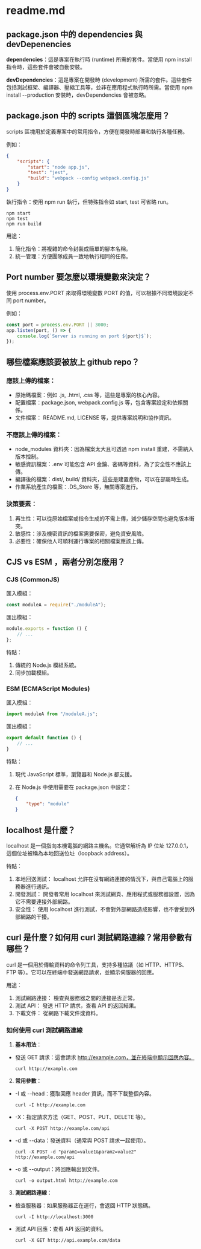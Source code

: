 # readme.md

## package.json 中的 dependencies 與 devDepenencies

**dependencies**：這是專案在執行時 (runtime) 所需的套件。當使用 npm install 指令時，這些套件會被自動安裝。

**devDependencies**：這是專案在開發時 (development) 所需的套件。這些套件包括測試框架、編譯器、壓縮工具等，並非在應用程式執行時所需。當使用 npm install --production 安裝時，devDependencies 會被忽略。

## package.json 中的 scripts 這個區塊怎麼用？

scripts 區塊用於定義專案中的常用指令，方便在開發時部署和執行各種任務。

例如：

```json
{
    "scripts": {
        "start": "node app.js",
        "test": "jest",
        "build": "webpack --config webpack.config.js"
    }
}
```

執行指令：使用 npm run 執行，但特殊指令如 start, test 可省略 run。

```
npm start
npm test
npm run build
```

用途：

1. 簡化指令：將複雜的命令封裝成簡單的腳本名稱。
2. 統一管理：方便團隊成員一致地執行相同的任務。

## Port number 要怎麼以環境變數來決定？

使用 process.env.PORT 來取得環境變數 PORT 的值，可以根據不同環境設定不同 port number。

例如：

```javascript
const port = process.env.PORT || 3000;
app.listen(port, () => {
    console.log(`Server is running on port ${port}$`);
});
```

## 哪些檔案應該要被放上 github repo？

### 應該上傳的檔案：

-   原始碼檔案：例如 .js, .html, .css 等，這些是專案的核心內容。
-   配置檔案：package.json, webpack.config.js 等，包含專案設定和依賴關係。
-   文件檔案： README.md, LICENSE 等，提供專案說明和協作資訊。

### 不應該上傳的檔案：

-   node_modules 資料夾：因為檔案太大且可透過 npm install 重建，不需納入版本控制。
-   敏感資訊檔案：.env 可能包含 API 金鑰、密碼等資料，為了安全性不應該上傳。
-   編譯後的檔案：dist/, build/ 資料夾，這些是建置產物，可以在部屬時生成。
-   作業系統產生的檔案：.DS_Store 等，無關專案進行。

### 決策要素：

1. 再生性：可以從原始檔案或指令生成的不需上傳，減少儲存空間也避免版本衝突。
2. 敏感性：涉及機密資訊的檔案需要保密，避免資安風險。
3. 必要性：確保他人可順利運行專案的相關檔案應該上傳。

## CJS vs ESM ，兩者分別怎麼用？

### CJS (CommonJS)

匯入模組：

```javascript
const moduleA = require("./moduleA");
```

匯出模組：

```javascript
module.exports = function () {
    // ...
};
```

特點：

1. 傳統的 Node.js 模組系統。
2. 同步加載模組。

### ESM (ECMAScript Modules)

匯入模組：

```javascript
import moduleA from "/moduleA.js";
```

匯出模組：

```javascript
export default function () {
    // ...
}
```

特點：

1. 現代 JavaScript 標準，瀏覽器和 Node.js 都支援。
2. 在 Node.js 中使用需要在 package.json 中設定：

    ```json
    {
        "type": "module"
    }
    ```

## localhost 是什麼？

localhost 是一個指向本機電腦的網路主機名。它通常解析為 IP 位址 127.0.0.1，這個位址被稱為本地回送位址（loopback address）。

特點：

1. 本地回送測試： localhost 允許在沒有網路連接的情況下，與自己電腦上的服務器進行通訊。
2. 開發測試： 開發者常用 localhost 來測試網頁、應用程式或服務器設置，因為它不需要連接外部網路。
3. 安全性： 使用 localhost 進行測試，不會對外部網路造成影響，也不會受到外部網路的干擾。

## curl 是什麼？如何用 curl 測試網路連線？常用參數有哪些？

curl 是一個用於傳輸資料的命令列工具，支持多種協議（如 HTTP、HTTPS、FTP 等）。它可以在終端中發送網路請求，並顯示伺服器的回應。

用途：

1. 測試網路連接： 檢查與服務器之間的連接是否正常。
2. 測試 API： 發送 HTTP 請求，查看 API 的返回結果。
3. 下載文件： 從網路下載文件或資料。

### 如何使用 curl 測試網路連線

1. **基本用法**：

-   發送 GET 請求：這會請求 http://example.com，並在終端中顯示回應內容。

    ```
    curl http://example.com
    ```

2. **常用參數**：

-   -I 或 --head：獲取回應 header 資訊，而不下載整個內容。

    ```
    curl -I http://example.com
    ```

-   -X：指定請求方法（GET、POST、PUT、DELETE 等）。

    ```
    curl -X POST http://example.com/api
    ```

-   -d 或 --data：發送資料（通常與 POST 請求一起使用）。

    ```
    curl -X POST -d "param1=value1&param2=value2" http://example.com/api
    ```

-   -o 或 --output：將回應輸出到文件。
    ```
    curl -o output.html http://example.com
    ```

3. **測試網路連線**：

-   檢查服務器：如果服務器正在運行，會返回 HTTP 狀態碼。

    ```
    curl -I http://localhost:3000
    ```

-   測試 API 回應：查看 API 返回的資料。
    ```
    curl -X GET http://api.example.com/data
    ```
